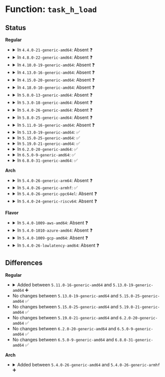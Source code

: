# Function: <code>task_h_load</code>

## Status
<b>Regular</b>
<ul>
<li>
<details>
<summary>In <code>4.4.0-21-generic-amd64</code>: Absent ❓</summary>

```json
{
  "name": "task_h_load",
  "collision_type": "Unique Static",
  "inline_type": "Full",
  "funcs": [
    {
      "addr": 18446744071579588632,
      "name": "task_h_load",
      "external": false,
      "loc": "kernel/sched/fair.c:5974",
      "file": "kernel/sched/fair.c",
      "inline": "not declared, inlined",
      "caller_inline": [
        "kernel/sched/fair.c:task_numa_find_cpu",
        "kernel/sched/fair.c:task_numa_find_cpu",
        "kernel/sched/fair.c:load_balance"
      ],
      "caller_func": []
    }
  ],
  "symbols": []
}
```
</details>
</li>
<li>
<details>
<summary>In <code>4.8.0-22-generic-amd64</code>: Absent ❓</summary>

```json
{
  "name": "task_h_load",
  "collision_type": "Unique Static",
  "inline_type": "Full",
  "funcs": [
    {
      "addr": 18446744071579634981,
      "name": "task_h_load",
      "external": false,
      "loc": "kernel/sched/fair.c:6435",
      "file": "kernel/sched/fair.c",
      "inline": "not declared, inlined",
      "caller_inline": [
        "kernel/sched/fair.c:load_balance",
        "kernel/sched/fair.c:task_numa_find_cpu",
        "kernel/sched/fair.c:task_numa_find_cpu"
      ],
      "caller_func": []
    }
  ],
  "symbols": []
}
```
</details>
</li>
<li>
<details>
<summary>In <code>4.10.0-19-generic-amd64</code>: Absent ❓</summary>

```json
{
  "name": "task_h_load",
  "collision_type": "Unique Static",
  "inline_type": "Full",
  "funcs": [
    {
      "addr": 18446744071579659534,
      "name": "task_h_load",
      "external": false,
      "loc": "kernel/sched/fair.c:6980",
      "file": "kernel/sched/fair.c",
      "inline": "not declared, inlined",
      "caller_inline": [
        "kernel/sched/fair.c:load_balance",
        "kernel/sched/fair.c:task_numa_find_cpu",
        "kernel/sched/fair.c:task_numa_find_cpu"
      ],
      "caller_func": []
    }
  ],
  "symbols": []
}
```
</details>
</li>
<li>
<details>
<summary>In <code>4.13.0-16-generic-amd64</code>: Absent ❓</summary>

```json
{
  "name": "task_h_load",
  "collision_type": "Unique Static",
  "inline_type": "Full",
  "funcs": [
    {
      "addr": 18446744071579633925,
      "name": "task_h_load",
      "external": false,
      "loc": "kernel/sched/fair.c:6976",
      "file": "kernel/sched/fair.c",
      "inline": "not declared, inlined",
      "caller_inline": [
        "kernel/sched/fair.c:load_balance",
        "kernel/sched/fair.c:select_task_rq_fair",
        "kernel/sched/fair.c:select_task_rq_fair",
        "kernel/sched/fair.c:task_numa_find_cpu",
        "kernel/sched/fair.c:task_numa_find_cpu"
      ],
      "caller_func": []
    }
  ],
  "symbols": []
}
```
</details>
</li>
<li>
<details>
<summary>In <code>4.15.0-20-generic-amd64</code>: Absent ❓</summary>

```json
{
  "name": "task_h_load",
  "collision_type": "Unique Static",
  "inline_type": "Full",
  "funcs": [
    {
      "addr": 18446744071579664394,
      "name": "task_h_load",
      "external": false,
      "loc": "kernel/sched/fair.c:7423",
      "file": "kernel/sched/fair.c",
      "inline": "not declared, inlined",
      "caller_inline": [
        "kernel/sched/fair.c:load_balance",
        "kernel/sched/fair.c:select_task_rq_fair",
        "kernel/sched/fair.c:select_task_rq_fair",
        "kernel/sched/fair.c:task_numa_find_cpu",
        "kernel/sched/fair.c:task_numa_find_cpu"
      ],
      "caller_func": []
    }
  ],
  "symbols": []
}
```
</details>
</li>
<li>
<details>
<summary>In <code>4.18.0-10-generic-amd64</code>: Absent ❓</summary>

```json
{
  "name": "task_h_load",
  "collision_type": "Unique Static",
  "inline_type": "Full",
  "funcs": [
    {
      "addr": 18446744071579697132,
      "name": "task_h_load",
      "external": false,
      "loc": "kernel/sched/fair.c:7732",
      "file": "kernel/sched/fair.c",
      "inline": "not declared, inlined",
      "caller_inline": [
        "kernel/sched/fair.c:load_balance",
        "kernel/sched/fair.c:select_task_rq_fair",
        "kernel/sched/fair.c:select_task_rq_fair",
        "kernel/sched/fair.c:task_numa_find_cpu",
        "kernel/sched/fair.c:task_numa_find_cpu"
      ],
      "caller_func": []
    }
  ],
  "symbols": []
}
```
</details>
</li>
<li>
<details>
<summary>In <code>5.0.0-13-generic-amd64</code>: Absent ❓</summary>

```json
{
  "name": "task_h_load",
  "collision_type": "Unique Static",
  "inline_type": "Full",
  "funcs": [
    {
      "addr": 18446744071579728033,
      "name": "task_h_load",
      "external": false,
      "loc": "kernel/sched/fair.c:7739",
      "file": "kernel/sched/fair.c",
      "inline": "not declared, inlined",
      "caller_inline": [
        "kernel/sched/fair.c:task_tick_fair",
        "kernel/sched/fair.c:load_balance",
        "kernel/sched/fair.c:pick_next_task_fair",
        "kernel/sched/fair.c:select_task_rq_fair",
        "kernel/sched/fair.c:select_task_rq_fair",
        "kernel/sched/fair.c:task_numa_find_cpu",
        "kernel/sched/fair.c:task_numa_find_cpu",
        "kernel/sched/fair.c:task_numa_find_cpu"
      ],
      "caller_func": []
    }
  ],
  "symbols": []
}
```
</details>
</li>
<li>
<details>
<summary>In <code>5.3.0-18-generic-amd64</code>: Absent ❓</summary>

```json
{
  "name": "task_h_load",
  "collision_type": "Unique Static",
  "inline_type": "Full",
  "funcs": [
    {
      "addr": 18446744071579748851,
      "name": "task_h_load",
      "external": false,
      "loc": "kernel/sched/fair.c:7667",
      "file": "kernel/sched/fair.c",
      "inline": "not declared, inlined",
      "caller_inline": [
        "kernel/sched/fair.c:task_tick_fair",
        "kernel/sched/fair.c:load_balance",
        "kernel/sched/fair.c:pick_next_task_fair",
        "kernel/sched/fair.c:select_task_rq_fair",
        "kernel/sched/fair.c:select_task_rq_fair",
        "kernel/sched/fair.c:task_numa_find_cpu",
        "kernel/sched/fair.c:task_numa_find_cpu",
        "kernel/sched/fair.c:task_numa_find_cpu"
      ],
      "caller_func": []
    }
  ],
  "symbols": []
}
```
</details>
</li>
<li>
<details>
<summary>In <code>5.4.0-26-generic-amd64</code>: Absent ❓</summary>

```json
{
  "name": "task_h_load",
  "collision_type": "Unique Static",
  "inline_type": "Full",
  "funcs": [
    {
      "addr": 18446744071579790884,
      "name": "task_h_load",
      "external": false,
      "loc": "kernel/sched/fair.c:7641",
      "file": "kernel/sched/fair.c",
      "inline": "not declared, inlined",
      "caller_inline": [
        "kernel/sched/fair.c:task_tick_fair",
        "kernel/sched/fair.c:load_balance",
        "kernel/sched/fair.c:pick_next_task_fair",
        "kernel/sched/fair.c:select_task_rq_fair",
        "kernel/sched/fair.c:select_task_rq_fair",
        "kernel/sched/fair.c:task_numa_find_cpu",
        "kernel/sched/fair.c:task_numa_find_cpu",
        "kernel/sched/fair.c:task_numa_find_cpu"
      ],
      "caller_func": []
    }
  ],
  "symbols": []
}
```
</details>
</li>
<li>
<details>
<summary>In <code>5.8.0-25-generic-amd64</code>: Absent ❓</summary>

```json
{
  "name": "task_h_load",
  "collision_type": "Unique Static",
  "inline_type": "Full",
  "funcs": [
    {
      "addr": 18446744071579823179,
      "name": "task_h_load",
      "external": false,
      "loc": "kernel/sched/fair.c:7946",
      "file": "kernel/sched/fair.c",
      "inline": "not declared, inlined",
      "caller_inline": [
        "kernel/sched/fair.c:task_tick_fair",
        "kernel/sched/fair.c:update_sg_wakeup_stats",
        "kernel/sched/fair.c:detach_tasks",
        "kernel/sched/fair.c:pick_next_task_fair",
        "kernel/sched/fair.c:wake_affine_weight",
        "kernel/sched/fair.c:wake_affine_weight",
        "kernel/sched/fair.c:task_numa_find_cpu",
        "kernel/sched/fair.c:task_numa_compare",
        "kernel/sched/fair.c:task_numa_compare"
      ],
      "caller_func": []
    }
  ],
  "symbols": []
}
```
</details>
</li>
<li>
<details>
<summary>In <code>5.11.0-16-generic-amd64</code>: Absent ❓</summary>

```json
{
  "name": "task_h_load",
  "collision_type": "Unique Static",
  "inline_type": "Full",
  "funcs": [
    {
      "addr": 18446744071579814551,
      "name": "task_h_load",
      "external": false,
      "loc": "kernel/sched/fair.c:8022",
      "file": "kernel/sched/fair.c",
      "inline": "not declared, inlined",
      "caller_inline": [
        "kernel/sched/fair.c:task_tick_fair",
        "kernel/sched/fair.c:update_sg_wakeup_stats",
        "kernel/sched/fair.c:detach_tasks",
        "kernel/sched/fair.c:pick_next_task_fair",
        "kernel/sched/fair.c:wake_affine_weight",
        "kernel/sched/fair.c:wake_affine_weight",
        "kernel/sched/fair.c:task_numa_find_cpu",
        "kernel/sched/fair.c:task_numa_compare",
        "kernel/sched/fair.c:task_numa_compare"
      ],
      "caller_func": []
    }
  ],
  "symbols": []
}
```
</details>
</li>
<li>
<details>
<summary>In <code>5.13.0-19-generic-amd64</code>: ✅</summary>

```c
long unsigned int task_h_load(struct task_struct * p)
```

```json
{
  "name": "task_h_load",
  "collision_type": "Unique Static",
  "inline_type": "No",
  "funcs": [
    {
      "addr": 18446744071579796656,
      "name": "task_h_load",
      "external": false,
      "loc": "kernel/sched/fair.c:8133",
      "file": "kernel/sched/fair.c",
      "inline": "seen, unknown",
      "caller_inline": [],
      "caller_func": [
        "kernel/sched/fair.c:task_tick_fair",
        "kernel/sched/fair.c:update_sg_wakeup_stats",
        "kernel/sched/fair.c:detach_tasks",
        "kernel/sched/fair.c:pick_next_task_fair",
        "kernel/sched/fair.c:wake_affine",
        "kernel/sched/fair.c:wake_affine",
        "kernel/sched/fair.c:task_numa_find_cpu",
        "kernel/sched/fair.c:task_numa_compare",
        "kernel/sched/fair.c:task_numa_compare"
      ]
    }
  ],
  "symbols": [
    {
      "addr": 18446744071579796656,
      "name": "task_h_load",
      "section": ".text",
      "bind": "STB_LOCAL",
      "size": 272
    }
  ]
}
```
</details>
</li>
<li>
<details>
<summary>In <code>5.15.0-25-generic-amd64</code>: ✅</summary>

```c
long unsigned int task_h_load(struct task_struct * p)
```

```json
{
  "name": "task_h_load",
  "collision_type": "Unique Static",
  "inline_type": "No",
  "funcs": [
    {
      "addr": 18446744071579892608,
      "name": "task_h_load",
      "external": false,
      "loc": "kernel/sched/fair.c:8271",
      "file": "kernel/sched/fair.c",
      "inline": "seen, unknown",
      "caller_inline": [],
      "caller_func": [
        "kernel/sched/fair.c:task_tick_fair",
        "kernel/sched/fair.c:update_sg_wakeup_stats",
        "kernel/sched/fair.c:detach_tasks",
        "kernel/sched/fair.c:pick_next_task_fair",
        "kernel/sched/fair.c:wake_affine",
        "kernel/sched/fair.c:wake_affine",
        "kernel/sched/fair.c:task_numa_find_cpu",
        "kernel/sched/fair.c:task_numa_compare",
        "kernel/sched/fair.c:task_numa_compare"
      ]
    }
  ],
  "symbols": [
    {
      "addr": 18446744071579892608,
      "name": "task_h_load",
      "section": ".text",
      "bind": "STB_LOCAL",
      "size": 272
    }
  ]
}
```
</details>
</li>
<li>
<details>
<summary>In <code>5.19.0-21-generic-amd64</code>: ✅</summary>

```c
long unsigned int task_h_load(struct task_struct * p)
```

```json
{
  "name": "task_h_load",
  "collision_type": "Unique Static",
  "inline_type": "No",
  "funcs": [
    {
      "addr": 18446744071580003632,
      "name": "task_h_load",
      "external": false,
      "loc": "kernel/sched/fair.c:8245",
      "file": "kernel/sched/fair.c",
      "inline": "seen, unknown",
      "caller_inline": [],
      "caller_func": [
        "kernel/sched/fair.c:task_tick_fair",
        "kernel/sched/fair.c:update_sg_wakeup_stats",
        "kernel/sched/fair.c:detach_tasks",
        "kernel/sched/fair.c:pick_next_task_fair",
        "kernel/sched/fair.c:wake_affine",
        "kernel/sched/fair.c:wake_affine",
        "kernel/sched/fair.c:task_numa_find_cpu",
        "kernel/sched/fair.c:task_numa_compare",
        "kernel/sched/fair.c:task_numa_compare"
      ]
    }
  ],
  "symbols": [
    {
      "addr": 18446744071580003632,
      "name": "task_h_load",
      "section": ".text",
      "bind": "STB_LOCAL",
      "size": 284
    }
  ]
}
```
</details>
</li>
<li>
<details>
<summary>In <code>6.2.0-20-generic-amd64</code>: ✅</summary>

```c
long unsigned int task_h_load(struct task_struct * p)
```

```json
{
  "name": "task_h_load",
  "collision_type": "Unique Static",
  "inline_type": "No",
  "funcs": [
    {
      "addr": 18446744071580166064,
      "name": "task_h_load",
      "external": false,
      "loc": "kernel/sched/fair.c:8702",
      "file": "kernel/sched/fair.c",
      "inline": "seen, unknown",
      "caller_inline": [],
      "caller_func": [
        "kernel/sched/fair.c:task_tick_fair",
        "kernel/sched/fair.c:update_sg_wakeup_stats",
        "kernel/sched/fair.c:detach_tasks",
        "kernel/sched/fair.c:pick_next_task_fair",
        "kernel/sched/fair.c:wake_affine",
        "kernel/sched/fair.c:wake_affine",
        "kernel/sched/fair.c:task_numa_find_cpu",
        "kernel/sched/fair.c:task_numa_compare",
        "kernel/sched/fair.c:task_numa_compare"
      ]
    }
  ],
  "symbols": [
    {
      "addr": 18446744071580166064,
      "name": "task_h_load",
      "section": ".text",
      "bind": "STB_LOCAL",
      "size": 284
    }
  ]
}
```
</details>
</li>
<li>
<details>
<summary>In <code>6.5.0-9-generic-amd64</code>: ✅</summary>

```c
long unsigned int task_h_load(struct task_struct * p)
```

```json
{
  "name": "task_h_load",
  "collision_type": "Unique Static",
  "inline_type": "No",
  "funcs": [
    {
      "addr": 18446744071580231552,
      "name": "task_h_load",
      "external": false,
      "loc": "kernel/sched/fair.c:9060",
      "file": "kernel/sched/fair.c",
      "inline": "seen, unknown",
      "caller_inline": [],
      "caller_func": [
        "kernel/sched/fair.c:task_tick_fair",
        "kernel/sched/fair.c:update_sg_wakeup_stats",
        "kernel/sched/fair.c:detach_tasks",
        "kernel/sched/fair.c:pick_next_task_fair",
        "kernel/sched/fair.c:wake_affine",
        "kernel/sched/fair.c:wake_affine",
        "kernel/sched/fair.c:task_numa_find_cpu",
        "kernel/sched/fair.c:task_numa_compare",
        "kernel/sched/fair.c:task_numa_compare"
      ]
    }
  ],
  "symbols": [
    {
      "addr": 18446744071580231552,
      "name": "task_h_load",
      "section": ".text",
      "bind": "STB_LOCAL",
      "size": 284
    }
  ]
}
```
</details>
</li>
<li>
<details>
<summary>In <code>6.8.0-31-generic-amd64</code>: ✅</summary>

```c
long unsigned int task_h_load(struct task_struct * p)
```

```json
{
  "name": "task_h_load",
  "collision_type": "Unique Static",
  "inline_type": "No",
  "funcs": [
    {
      "addr": 18446744071580280368,
      "name": "task_h_load",
      "external": false,
      "loc": "kernel/sched/fair.c:9383",
      "file": "kernel/sched/fair.c",
      "inline": "seen, unknown",
      "caller_inline": [],
      "caller_func": [
        "kernel/sched/fair.c:task_tick_fair",
        "kernel/sched/fair.c:update_sg_wakeup_stats",
        "kernel/sched/fair.c:detach_tasks",
        "kernel/sched/fair.c:pick_next_task_fair",
        "kernel/sched/fair.c:wake_affine",
        "kernel/sched/fair.c:wake_affine",
        "kernel/sched/fair.c:task_numa_find_cpu",
        "kernel/sched/fair.c:task_numa_compare",
        "kernel/sched/fair.c:task_numa_compare"
      ]
    }
  ],
  "symbols": [
    {
      "addr": 18446744071580280368,
      "name": "task_h_load",
      "section": ".text",
      "bind": "STB_LOCAL",
      "size": 290
    }
  ]
}
```
</details>
</li>
</ul>
<b>Arch</b>
<ul>
<li>
<details>
<summary>In <code>5.4.0-26-generic-arm64</code>: Absent ❓</summary>

```json
{
  "name": "task_h_load",
  "collision_type": "Unique Static",
  "inline_type": "Full",
  "funcs": [
    {
      "addr": 18446603336490970428,
      "name": "task_h_load",
      "external": false,
      "loc": "kernel/sched/fair.c:7641",
      "file": "kernel/sched/fair.c",
      "inline": "not declared, inlined",
      "caller_inline": [
        "kernel/sched/fair.c:task_tick_fair",
        "kernel/sched/fair.c:load_balance",
        "kernel/sched/fair.c:pick_next_task_fair",
        "kernel/sched/fair.c:select_task_rq_fair",
        "kernel/sched/fair.c:select_task_rq_fair",
        "kernel/sched/fair.c:task_numa_find_cpu",
        "kernel/sched/fair.c:task_numa_find_cpu",
        "kernel/sched/fair.c:task_numa_find_cpu"
      ],
      "caller_func": []
    }
  ],
  "symbols": []
}
```
</details>
</li>
<li>
<details>
<summary>In <code>5.4.0-26-generic-armhf</code>: ✅</summary>

```c
long unsigned int task_h_load(struct task_struct * p)
```

```json
{
  "name": "task_h_load",
  "collision_type": "Unique Static",
  "inline_type": "No",
  "funcs": [
    {
      "addr": 3224985104,
      "name": "task_h_load",
      "external": false,
      "loc": "kernel/sched/fair.c:7641",
      "file": "kernel/sched/fair.c",
      "inline": "seen, unknown",
      "caller_inline": [],
      "caller_func": [
        "kernel/sched/fair.c:task_tick_fair",
        "kernel/sched/fair.c:load_balance",
        "kernel/sched/fair.c:pick_next_task_fair",
        "kernel/sched/fair.c:select_task_rq_fair",
        "kernel/sched/fair.c:select_task_rq_fair"
      ]
    }
  ],
  "symbols": [
    {
      "addr": 3224985104,
      "name": "task_h_load",
      "section": ".text",
      "bind": "STB_LOCAL",
      "size": 320
    }
  ]
}
```
</details>
</li>
<li>
<details>
<summary>In <code>5.4.0-26-generic-ppc64el</code>: Absent ❓</summary>

```json
{
  "name": "task_h_load",
  "collision_type": "Unique Static",
  "inline_type": "Full",
  "funcs": [
    {
      "addr": 13835058055283835200,
      "name": "task_h_load",
      "external": false,
      "loc": "kernel/sched/fair.c:7641",
      "file": "kernel/sched/fair.c",
      "inline": "not declared, inlined",
      "caller_inline": [
        "kernel/sched/fair.c:task_tick_fair",
        "kernel/sched/fair.c:load_balance",
        "kernel/sched/fair.c:pick_next_task_fair",
        "kernel/sched/fair.c:select_task_rq_fair",
        "kernel/sched/fair.c:select_task_rq_fair",
        "kernel/sched/fair.c:task_numa_find_cpu",
        "kernel/sched/fair.c:task_numa_find_cpu",
        "kernel/sched/fair.c:task_numa_find_cpu"
      ],
      "caller_func": []
    }
  ],
  "symbols": []
}
```
</details>
</li>
<li>
<details>
<summary>In <code>5.4.0-24-generic-riscv64</code>: Absent ❓</summary>

```json
{
  "name": "task_h_load",
  "collision_type": "Unique Static",
  "inline_type": "Full",
  "funcs": [
    {
      "addr": 18446743936271589022,
      "name": "task_h_load",
      "external": false,
      "loc": "kernel/sched/fair.c:7641",
      "file": "kernel/sched/fair.c",
      "inline": "not declared, inlined",
      "caller_inline": [
        "kernel/sched/fair.c:task_tick_fair",
        "kernel/sched/fair.c:load_balance",
        "kernel/sched/fair.c:pick_next_task_fair",
        "kernel/sched/fair.c:select_task_rq_fair",
        "kernel/sched/fair.c:select_task_rq_fair"
      ],
      "caller_func": []
    }
  ],
  "symbols": []
}
```
</details>
</li>
</ul>
<b>Flavor</b>
<ul>
<li>
<details>
<summary>In <code>5.4.0-1009-aws-amd64</code>: Absent ❓</summary>

```json
{
  "name": "task_h_load",
  "collision_type": "Unique Static",
  "inline_type": "Full",
  "funcs": [
    {
      "addr": 18446744071579766740,
      "name": "task_h_load",
      "external": false,
      "loc": "kernel/sched/fair.c:7641",
      "file": "kernel/sched/fair.c",
      "inline": "not declared, inlined",
      "caller_inline": [
        "kernel/sched/fair.c:task_tick_fair",
        "kernel/sched/fair.c:load_balance",
        "kernel/sched/fair.c:pick_next_task_fair",
        "kernel/sched/fair.c:select_task_rq_fair",
        "kernel/sched/fair.c:select_task_rq_fair",
        "kernel/sched/fair.c:task_numa_find_cpu",
        "kernel/sched/fair.c:task_numa_find_cpu",
        "kernel/sched/fair.c:task_numa_find_cpu"
      ],
      "caller_func": []
    }
  ],
  "symbols": []
}
```
</details>
</li>
<li>
<details>
<summary>In <code>5.4.0-1010-azure-amd64</code>: Absent ❓</summary>

```json
{
  "name": "task_h_load",
  "collision_type": "Unique Static",
  "inline_type": "Full",
  "funcs": [
    {
      "addr": 18446744071579697332,
      "name": "task_h_load",
      "external": false,
      "loc": "kernel/sched/fair.c:7641",
      "file": "kernel/sched/fair.c",
      "inline": "not declared, inlined",
      "caller_inline": [
        "kernel/sched/fair.c:task_tick_fair",
        "kernel/sched/fair.c:load_balance",
        "kernel/sched/fair.c:pick_next_task_fair",
        "kernel/sched/fair.c:select_task_rq_fair",
        "kernel/sched/fair.c:select_task_rq_fair",
        "kernel/sched/fair.c:task_numa_find_cpu",
        "kernel/sched/fair.c:task_numa_find_cpu",
        "kernel/sched/fair.c:task_numa_find_cpu"
      ],
      "caller_func": []
    }
  ],
  "symbols": []
}
```
</details>
</li>
<li>
<details>
<summary>In <code>5.4.0-1009-gcp-amd64</code>: Absent ❓</summary>

```json
{
  "name": "task_h_load",
  "collision_type": "Unique Static",
  "inline_type": "Full",
  "funcs": [
    {
      "addr": 18446744071579751252,
      "name": "task_h_load",
      "external": false,
      "loc": "kernel/sched/fair.c:7641",
      "file": "kernel/sched/fair.c",
      "inline": "not declared, inlined",
      "caller_inline": [
        "kernel/sched/fair.c:task_tick_fair",
        "kernel/sched/fair.c:load_balance",
        "kernel/sched/fair.c:pick_next_task_fair",
        "kernel/sched/fair.c:select_task_rq_fair",
        "kernel/sched/fair.c:select_task_rq_fair",
        "kernel/sched/fair.c:task_numa_find_cpu",
        "kernel/sched/fair.c:task_numa_find_cpu",
        "kernel/sched/fair.c:task_numa_find_cpu"
      ],
      "caller_func": []
    }
  ],
  "symbols": []
}
```
</details>
</li>
<li>
<details>
<summary>In <code>5.4.0-26-lowlatency-amd64</code>: Absent ❓</summary>

```json
{
  "name": "task_h_load",
  "collision_type": "Unique Static",
  "inline_type": "Full",
  "funcs": [
    {
      "addr": 18446744071579799770,
      "name": "task_h_load",
      "external": false,
      "loc": "kernel/sched/fair.c:7641",
      "file": "kernel/sched/fair.c",
      "inline": "not declared, inlined",
      "caller_inline": [
        "kernel/sched/fair.c:task_tick_fair",
        "kernel/sched/fair.c:load_balance",
        "kernel/sched/fair.c:pick_next_task_fair",
        "kernel/sched/fair.c:select_task_rq_fair",
        "kernel/sched/fair.c:select_task_rq_fair",
        "kernel/sched/fair.c:task_numa_find_cpu",
        "kernel/sched/fair.c:task_numa_find_cpu",
        "kernel/sched/fair.c:task_numa_find_cpu"
      ],
      "caller_func": []
    }
  ],
  "symbols": []
}
```
</details>
</li>
</ul>

## Differences
<b>Regular</b>
<ul>
<li>
<details>
<summary>Added between <code>5.11.0-16-generic-amd64</code> and <code>5.13.0-19-generic-amd64</code> ➕</summary>

```c
long unsigned int task_h_load(struct task_struct * p)
```
</details>
</li>
<li>
No changes between <code>5.13.0-19-generic-amd64</code> and <code>5.15.0-25-generic-amd64</code> ✅
</li>
<li>
No changes between <code>5.15.0-25-generic-amd64</code> and <code>5.19.0-21-generic-amd64</code> ✅
</li>
<li>
No changes between <code>5.19.0-21-generic-amd64</code> and <code>6.2.0-20-generic-amd64</code> ✅
</li>
<li>
No changes between <code>6.2.0-20-generic-amd64</code> and <code>6.5.0-9-generic-amd64</code> ✅
</li>
<li>
No changes between <code>6.5.0-9-generic-amd64</code> and <code>6.8.0-31-generic-amd64</code> ✅
</li>
</ul>
<b>Arch</b>
<ul>
<li>
<details>
<summary>Added between <code>5.4.0-26-generic-amd64</code> and <code>5.4.0-26-generic-armhf</code> ➕</summary>

```c
long unsigned int task_h_load(struct task_struct * p)
```
</details>
</li>
</ul>
